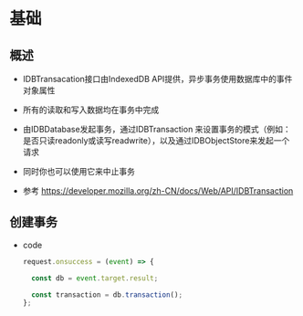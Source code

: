# 基础

## 概述

+ IDBTransacation接口由IndexedDB API提供，异步事务使用数据库中的事件对象属性
+ 所有的读取和写入数据均在事务中完成
+ 由IDBDatabase发起事务，通过IDBTransaction 来设置事务的模式（例如：是否只读readonly或读写readwrite），以及通过IDBObjectStore来发起一个请求
+ 同时你也可以使用它来中止事务

+ 参考 https://developer.mozilla.org/zh-CN/docs/Web/API/IDBTransaction

## 创建事务

+ code

  ```js
  request.onsuccess = (event) => {

    const db = event.target.result;

    const transaction = db.transaction();
  };
  ```

